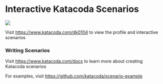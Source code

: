 # Interactive Katacoda Scenarios

[![](http://shields.katacoda.com/katacoda/dk0104/count.svg)](https://www.katacoda.com/dk0104 "Get your profile on Katacoda.com")

Visit https://www.katacoda.com/dk0104 to view the profile and interactive scenarios

### Writing Scenarios
Visit https://www.katacoda.com/docs to learn more about creating Katacoda scenarios

For examples, visit https://github.com/katacoda/scenario-example
